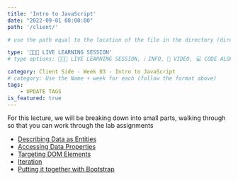 ```yaml
---
title: 'Intro to JavaScript'
date: "2022-09-01 08:00:00"
path: '/client/'

# use the path equal to the location of the file in the directory (directory structure)

type: '👩🏽‍🏫 LIVE LEARNING SESSION'
# type options: 👩🏽‍🏫 LIVE LEARNING SESSION, ℹ️ INFO, 🎥 VIDEO, 💻 CODE ALONG, 🥼LAB, ↩️ REVIEW/NOTES, 👥 GROUP LEARNING, 👷🏼‍♂️ GROUP PROJECT, 🧠 ASSESSMENT, 📝 ASSIGNMENT

category: Client Side - Week 03 - Intro to JavaScript
# category: Use the Name + week for each (follow the format above)
tags: 
    - UPDATE TAGS
is_featured: true
---
```


For this lecture, we will be breaking down into small parts, walking through so that you can work through the lab assignments

- <a href="https://nss-evening-curriculum.netlify.app/client/notes-01-describing-data-as-entities" target="_blank">Describing Data as Entities</a>
- <a href="https://nss-evening-curriculum.netlify.app/client/notes-02-accessing-data-properties" target="_blank">Accessing Data Properties</a>
- <a href="https://nss-evening-curriculum.netlify.app/client/notes-03-targeting-dom-elements" target="_blank">Targeting DOM Elements</a>
- <a href="https://nss-evening-curriculum.netlify.app/notes-04-iteration" target="_blank">Iteration</a>
- <a href="https://nss-evening-curriculum.netlify.app/notes-05-putting-it-all-together" target="_blank">Putting it together with Bootstrap</a>
